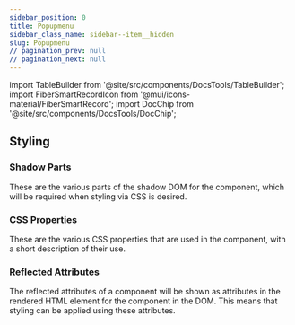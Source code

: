 ```yaml
---
sidebar_position: 0
title: Popupmenu
sidebar_class_name: sidebar--item__hidden
slug: Popupmenu
// pagination_prev: null
// pagination_next: null
---
```


import TableBuilder from '@site/src/components/DocsTools/TableBuilder';
import FiberSmartRecordIcon from '@mui/icons-material/FiberSmartRecord';
import DocChip from '@site/src/components/DocsTools/DocChip';

<DocChip tooltipText="This component will render with a shadow DOM, an API built into the browser that facilitates encapsulation." label="Shadow" target="_blank" clickable={false} iconName='shadow' />

<DocChip tooltipText="The name of the web component that will render in the DOM." label="bbj-popupmenu" clickable={false} iconName='code'/>

## Styling

### Shadow Parts
These are the various parts of the shadow DOM for the component, which will be required when styling via CSS is desired.
<TableBuilder tag='bbj-popupmenu' table="parts"/>

### CSS Properties

  These are the various CSS properties that are used in the component, with a short description of their use.
  
  <TableBuilder tag='bbj-popupmenu' table="properties"/>

### Reflected Attributes

  The reflected attributes of a component will be shown as attributes in the rendered HTML element for the component in the DOM. This means that styling can be applied using these attributes.
  
  <TableBuilder tag='bbj-popupmenu' table="reflects"/>



